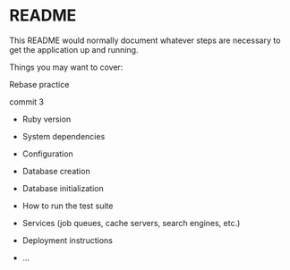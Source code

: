 # README

This README would normally document whatever steps are necessary to get the
application up and running.

Things you may want to cover:

Rebase practice

commit 3

* Ruby version

* System dependencies

* Configuration

* Database creation

* Database initialization

* How to run the test suite

* Services (job queues, cache servers, search engines, etc.)

* Deployment instructions

* ...
